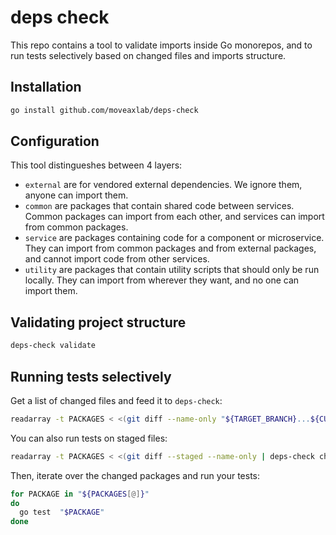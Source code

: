 # deps check

This repo contains a tool to validate imports inside Go monorepos,
and to run tests selectively based on changed files and imports structure.

## Installation

```bash
go install github.com/moveaxlab/deps-check
```

## Configuration

This tool distingueshes between 4 layers:

- `external` are for vendored external dependencies. We ignore them, anyone can import them.
- `common` are packages that contain shared code between services.
  Common packages can import from each other, and services can import from common packages.
- `service` are packages containing code for a component or microservice.
  They can import from common packages and from external packages,
  and cannot import code from other services.
- `utility` are packages that contain utility scripts that should only be run locally.
  They can import from wherever they want, and no one can import them.

## Validating project structure

```bash
deps-check validate
```

## Running tests selectively

Get a list of changed files and feed it to `deps-check`:

```bash
readarray -t PACKAGES < <(git diff --name-only "${TARGET_BRANCH}...${CURRENT_BRANCH}" | deps-check changed-packages)
```

You can also run tests on staged files:

```bash
readarray -t PACKAGES < <(git diff --staged --name-only | deps-check changed-packages)
```

Then, iterate over the changed packages and run your tests:

```bash
for PACKAGE in "${PACKAGES[@]}"
do
  go test  "$PACKAGE"
done
```

